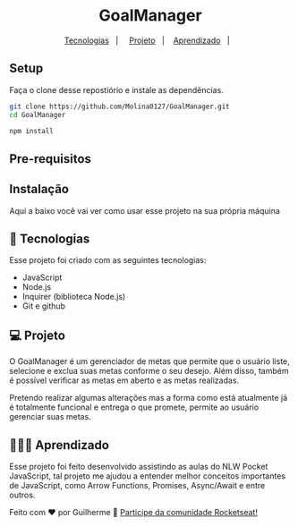 <h1 align="center"> GoalManager </h1>

<p align="center">
    <a href="#-tecnologias">Tecnologias</a>&nbsp;&nbsp;&nbsp;|&nbsp;&nbsp;&nbsp;&nbsp;
    <a href="#-projeto">Projeto</a>&nbsp;&nbsp;&nbsp;|&nbsp;&nbsp;&nbsp;
    <a href="#-aprendizado">Aprendizado</a>&nbsp;&nbsp;&nbsp;|&nbsp;&nbsp;&nbsp;    
</p>

## Setup

Faça o clone desse repostiório e instale as dependências.

```bash
git clone https://github.com/Molina0127/GoalManager.git
cd GoalManager
```

```bash
npm install
```

## Pre-requisitos

## Instalação

Aqui a baixo você vai ver como usar esse projeto na sua própria máquina

## 🚀 Tecnologias

Esse projeto foi criado com as seguintes tecnologias:

- JavaScript
- Node.js
- Inquirer (biblioteca Node.js)
- Git e github

## 💻 Projeto

O GoalManager é um gerenciador de metas que permite que o usuário liste, selecione e exclua suas metas conforme o seu desejo. Além disso, também é possível verificar as metas em aberto e as metas realizadas. 

Pretendo realizar algumas alterações mas a forma como está atualmente já é totalmente funcional e entrega o que promete, permite ao usuário gerenciar suas metas.

## 🧑🏻‍💻 Aprendizado

Esse projeto foi feito desenvolvido assistindo as aulas do NLW Pocket JavaScript, tal projeto me ajudou a entender melhor conceitos importantes de JavaScript, como Arrow Functions, Promises, Async/Await e entre outros.

Feito com ❤️ por Guilherme :wave: [Participe da comunidade Rocketseat!](https://discord.gg/rocketseat)